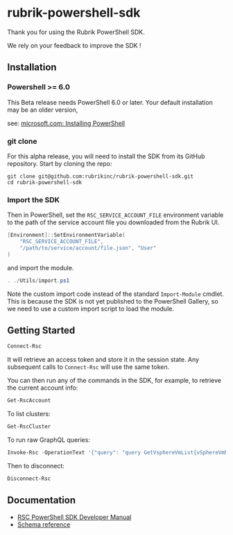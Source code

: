 # rubrik-powershell-sdk

Thank you for using the Rubrik PowerShell SDK.

We rely on your feedback to improve the SDK !

## Installation

### Powershell >= 6.0

This Beta release needs PowerShell 6.0 or later.
Your default installation may be an older version,

see:
[microsoft.com: Installing PowerShell](https://learn.microsoft.com/en-us/powershell/scripting/install/installing-powershell?view=powershell-7.3)

### git clone

For this alpha release, you will need to install the SDK
from its GitHub repository. Start by cloning the repo:

```shell
git clone git@github.com:rubrikinc/rubrik-powershell-sdk.git
cd rubrik-powershell-sdk
```

### Import the SDK

Then in PowerShell,
set the `RSC_SERVICE_ACCOUNT_FILE` environment variable
to the path of the service account file you downloaded
from the Rubrik UI.

```powershell
[Environment]::SetEnvironmentVariable(
    "RSC_SERVICE_ACCOUNT_FILE", 
    "/path/to/service/account/file.json", "User"
)
```

and import the module.

```powershell
. ./Utils/import.ps1
```

Note the custom import code instead of the
standard `Import-Module` cmdlet. This is because the SDK
is not yet published to the PowerShell Gallery, so we need
to use a custom import script to load the module.

## Getting Started

```powershell
Connect-Rsc
```

It will retrieve an access token and store it in the session
state. Any subsequent calls to `Connect-Rsc` will use the
same token.

You can then run any of the commands in the SDK,
for example, to retrieve the current account info:

```powershell
Get-RscAccount
```

To list clusters:

```powershell
Get-RscCluster
```

To run raw GraphQL queries:

```powershell
Invoke-Rsc -OperationText '{"query": "query GetVsphereVmList{vSphereVmNewConnection{nodes{id name}}}" }'
```

Then to disconnect:

```powershell
Disconnect-Rsc
```

## Documentation

- [RSC PowerShell SDK Developer Manual](docs/developer_manual.md)
- [Schema reference](https://rubrikinc.github.io/rubrik-api-documentation/schema/reference)
